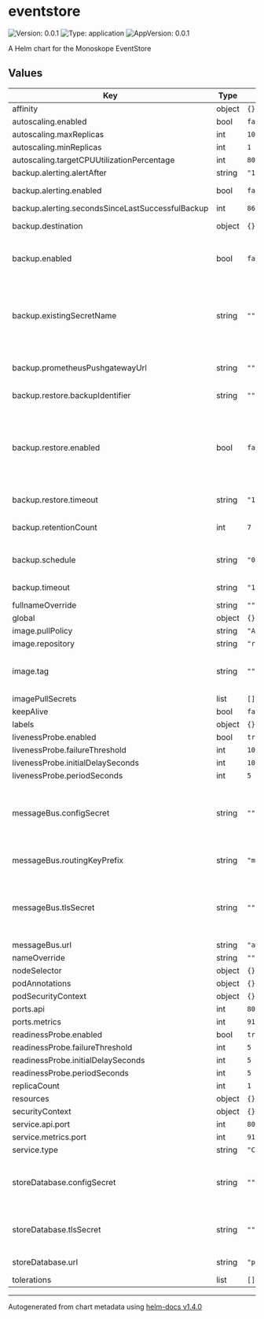 # eventstore

![Version: 0.0.1](https://img.shields.io/badge/Version-0.0.1-informational?style=flat-square) ![Type: application](https://img.shields.io/badge/Type-application-informational?style=flat-square) ![AppVersion: 0.0.1](https://img.shields.io/badge/AppVersion-0.0.1-informational?style=flat-square)

A Helm chart for the Monoskope EventStore

## Values

| Key | Type | Default | Description |
|-----|------|---------|-------------|
| affinity | object | `{}` |  |
| autoscaling.enabled | bool | `false` |  |
| autoscaling.maxReplicas | int | `10` |  |
| autoscaling.minReplicas | int | `1` |  |
| autoscaling.targetCPUUtilizationPercentage | int | `80` |  |
| backup.alerting.alertAfter | string | `"1h"` |  |
| backup.alerting.enabled | bool | `false` | Enables alerting for failed backups |
| backup.alerting.secondsSinceLastSuccessfulBackup | int | `86400` |  |
| backup.destination | object | `{}` | Backup destination, e.g. s3 |
| backup.enabled | bool | `false` | Enables automated backups for the eventstore |
| backup.existingSecretName | string | `""` | Secret containing destination specific secrets, e.g. credentials to s3. The secret will be mounted as environment. |
| backup.prometheusPushgatewayUrl | string | `""` | Prometheus push gateway to push metrics to |
| backup.restore.backupIdentifier | string | `""` | Identifier of the backup to restore. |
| backup.restore.enabled | bool | `false` | Enabling this will deploy a job which restores the backup set up in backupIdentifier from the backup.destination specified earlier. |
| backup.restore.timeout | string | `"1h"` | Timeout for restore job |
| backup.retentionCount | int | `7` | Number of most recent backups to keep |
| backup.schedule | string | `"0 22 * * *"` | CRON expression defining the backup schedule |
| backup.timeout | string | `"1h"` | Timeout for backup job |
| fullnameOverride | string | `""` |  |
| global | object | `{}` |  |
| image.pullPolicy | string | `"Always"` |  |
| image.repository | string | `"registry.gitlab.figo.systems/platform/monoskope/monoskope/eventstore"` |  |
| image.tag | string | `""` | Overrides the image tag whose default is the chart appVersion. |
| imagePullSecrets | list | `[]` |  |
| keepAlive | bool | `false` |  |
| labels | object | `{}` |  |
| livenessProbe.enabled | bool | `true` |  |
| livenessProbe.failureThreshold | int | `10` |  |
| livenessProbe.initialDelaySeconds | int | `10` |  |
| livenessProbe.periodSeconds | int | `5` |  |
| messageBus.configSecret | string | `""` | Name of the configmap containing the config for the eventstore messagebus |
| messageBus.routingKeyPrefix | string | `"m8"` | Prefix for routing messages via message bus |
| messageBus.tlsSecret | string | `""` | Name of the secret containing the tls certificate/key to access the messagebus |
| messageBus.url | string | `"amqps://127.0.0.1:5672/"` | URL of the bus |
| nameOverride | string | `""` |  |
| nodeSelector | object | `{}` |  |
| podAnnotations | object | `{}` |  |
| podSecurityContext | object | `{}` |  |
| ports.api | int | `8080` |  |
| ports.metrics | int | `9102` |  |
| readinessProbe.enabled | bool | `true` |  |
| readinessProbe.failureThreshold | int | `5` |  |
| readinessProbe.initialDelaySeconds | int | `5` |  |
| readinessProbe.periodSeconds | int | `5` |  |
| replicaCount | int | `1` |  |
| resources | object | `{}` |  |
| securityContext | object | `{}` |  |
| service.api.port | int | `8080` |  |
| service.metrics.port | int | `9102` |  |
| service.type | string | `"ClusterIP"` |  |
| storeDatabase.configSecret | string | `""` | Name of the secret containing the config for the eventstore database |
| storeDatabase.tlsSecret | string | `""` | Name of the secret containing the tls certificates/keys |
| storeDatabase.url | string | `"postgres://root@127.0.0.1:26257/test?sslmode=disable"` | URL of the database |
| tolerations | list | `[]` |  |

----------------------------------------------
Autogenerated from chart metadata using [helm-docs v1.4.0](https://github.com/norwoodj/helm-docs/releases/v1.4.0)
